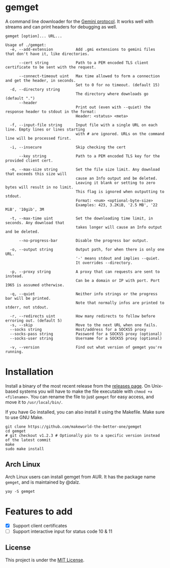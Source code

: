 # gemget

A command line downloader for the [Gemini protocol](https://gemini.circumlunar.space/).
It works well with streams and can print headers for debugging as well.

```
gemget [option]... URL...

Usage of ./gemget:
  -e, --add-extension          Add .gmi extensions to gemini files that don't have it, like directories.
                               
      --cert string            Path to a PEM encoded TLS client certificate to be sent with the request.
                               
      --connect-timeout uint   Max time allowed to form a connection and get the header, in seconds.
                               Set to 0 for no timeout. (default 15)
  -d, --directory string       
                               The directory where downloads go (default ".")
      --header                 
                               Print out (even with --quiet) the response header to stdout in the format:
                               Header: <status> <meta>
                               
  -f, --input-file string      Input file with a single URL on each line. Empty lines or lines starting
                               with # are ignored. URLs on the command line will be processed first.
                               
  -i, --insecure               Skip checking the cert
                               
      --key string             Path to a PEM encoded TLS key for the provided client cert.
                               
  -m, --max-size string        Set the file size limit. Any download that exceeds this size will
                               cause an Info output and be deleted.
                               Leaving it blank or setting to zero bytes will result in no limit.
                               This flag is ignored when outputting to stdout.
                               Format: <num> <optional-byte-size>
                               Examples: 423, 3.2KiB, '2.5 MB', '22 MiB', '10gib', 3M
                               
  -t, --max-time uint          Set the downloading time limit, in seconds. Any download that
                               takes longer will cause an Info output and be deleted.
                               
      --no-progress-bar        Disable the progress bar output.
                               
  -o, --output string          Output path, for when there is only one URL.
                               '-' means stdout and implies --quiet.
                               It overrides --directory.
                               
  -p, --proxy string           A proxy that can requests are sent to instead.
                               Can be a domain or IP with port. Port 1965 is assumed otherwise.
                               
  -q, --quiet                  Neither info strings or the progress bar will be printed.
                               Note that normally infos are printed to stderr, not stdout.
                               
  -r, --redirects uint         How many redirects to follow before erroring out. (default 5)
  -s, --skip                   Move to the next URL when one fails.
  --socks string               Host/address for a SOCKS5 proxy
  --socks-pass string          Password for a SOCKS5 proxy (optional)
  --socks-user string          Username for a SOCKS5 proxy (optional)

  -v, --version                Find out what version of gemget you're running.
```

# Installation
Install a binary of the most recent release from the [releases page](https://github.com/makeworld-the-better-one/gemget/releases/). On Unix-based systems you will have to make the file executable with `chmod +x <filename>`. You can rename the file to just `gemget` for easy access, and move it to `/usr/local/bin/`.

If you have Go installed, you can also install it using the Makefile. Make sure to use GNU Make.

```shell
git clone https://github.com/makeworld-the-better-one/gemget
cd gemget
# git checkout v1.2.3 # Optionally pin to a specific version instead of the latest commit
make
sudo make install
```

## Arch Linux

Arch Linux users can install gemget from AUR. It has the package name `gemget`, and is maintained by @dalz.

```shell
yay -S gemget
```


# Features to add
- [x] Support client certificates
- [ ] Support interactive input for status code 10 & 11

## License
This project is under the [MIT License](./LICENSE).
